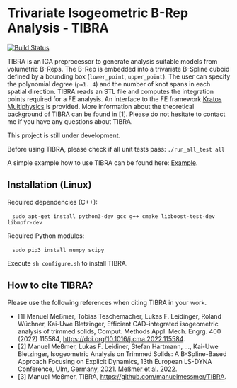 # Trivariate Isogeometric B-Rep Analysis - TIBRA 

[![Build Status](https://github.com/manuelmessmer/TIBRA/actions/workflows/ci.yml/badge.svg?branch=main)](https://github.com/manuelmessmer/TIBRA/actions)

TIBRA is an IGA preprocessor to generate analysis suitable models from volumetric B-Reps. The B-Rep is embedded into a trivariate B-Spline cuboid defined by a bounding box (`lower_point`, `upper_point`). The user can specify the polynomial degree (`p=1..4`) and the number of knot spans in each spatial direction. TIBRA reads an STL file and computes the integration points required for a FE analysis. An interface to the FE framework [Kratos Multiphysics](https://github.com/KratosMultiphysics/Kratos) is provided. More information about the theoretical background of TIBRA can be found in [1]. Please do not hesitate to contact me if you have any questions about TIBRA.

This project is still under development.

Before using TIBRA, please check if all unit tests pass: `./run_all_test all`

A simple example how to use TIBRA can be found here: [Example](https://github.com/manuelmessmer/TIBRA/tree/main/examples/cantilever).

## Installation (Linux)
Required dependencies (C++):

 &ensp; `sudo apt-get install python3-dev gcc g++ cmake libboost-test-dev libmpfr-dev`

Required Python modules:

&ensp; `sudo pip3 install numpy scipy`

Execute `sh configure.sh` to install TIBRA.

## How to cite TIBRA?
Please use the following references when citing TIBRA in your work.
- [1] Manuel Meßmer, Tobias Teschemacher, Lukas F. Leidinger, Roland Wüchner, Kai-Uwe Bletzinger, Efficient CAD-integrated isogeometric analysis of trimmed solids, Comput. Methods Appl. Mech. Engrg. 400 (2022) 115584, https://doi.org/10.1016/j.cma.2022.115584.
- [2] Manuel Meßmer, Lukas F. Leidiner, Stefan Hartmann, ..., Kai-Uwe Bletzinger, Isogeometric Analysis on Trimmed Solids: A B-Spline-Based Approach Focusing on Explicit Dynamics, 13th European LS-DYNA Conference, Ulm, Germany, 2021. [Meßmer et al. 2022](https://www.researchgate.net/publication/357053531_Isogeometric_Analysis_on_Trimmed_Solids_A_B-Spline-Based_Approach_Focusing_on_Explicit_Dynamics).
- [3] Manuel Meßmer, TIBRA, https://github.com/manuelmessmer/TIBRA.

